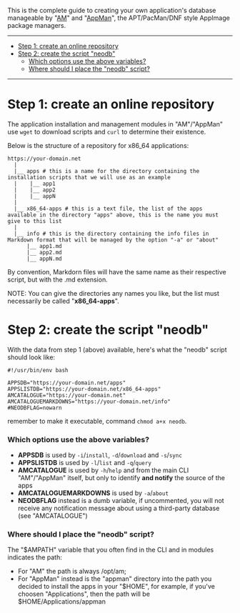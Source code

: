 This is the complete guide to creating your own application's database manageable by "[AM](https://github.com/ivan-hc/AM)" and "[AppMan](https://github.com/ivan-hc/AppMan)", the APT/PacMan/DNF style AppImage package managers.

-------------------------------
- [Step 1: create an online repository](#step-1-create-an-online-repository)
- [Step 2: create the script "neodb"](#step-2-create-the-script-neodb)
  - [Which options use the above variables?](#which-options-use-the-above-variables)
  - [Where should I place the "neodb" script?](#where-should-i-place-the-neodb-script)
-------------------------------

# Step 1: create an online repository
The application installation and management modules in "AM"/"AppMan" use `wget` to download scripts and `curl` to determine their existence.

Below is the structure of a repository for x86_64 applications:
```
https://your-domain.net
  |
  |__ apps # this is a name for the directory containing the installation scripts that we will use as an example
  |    |__ app1                     
  |    |__ app2
  |    |__ appN
  |
  |__ x86_64-apps # this is a text file, the list of the apps available in the directory "apps" above, this is the name you must give to this list
  |
  |__ info # this is the directory containing the info files in Markdown format that will be managed by the option "-a" or "about"
      |__ app1.md
      |__ app2.md
      |__ appN.md
  ```
By convention, Markdorn files will have the same name as their respective script, but with the .md extension.

NOTE: You can give the directories any names you like, but the list must necessarily be called "**x86_64-apps**".

# Step 2: create the script "neodb"
With the data from step 1 (above) available, here's what the "neodb" script should look like:
```
#!/usr/bin/env bash

APPSDB="https://your-domain.net/apps"
APPSLISTDB="https://your-domain.net/x86_64-apps"
AMCATALOGUE="https://your-domain.net"
AMCATALOGUEMARKDOWNS="https://your-domain.net/info"
#NEODBFLAG=nowarn
```
remember to make it executable, command `chmod a+x neodb`.

### Which options use the above variables?
- **APPSDB** is used by `-i`/`install`, `-d`/`download` and `-s`/`sync`
- **APPSLISTDB** is used by `-l`/`list` and `-q`/`query`
- **AMCATALOGUE** is used by `-h`/`help` and from the main CLI "AM"/"AppMan" itself, but only to identify **and notify** the source of the apps
- **AMCATALOGUEMARKDOWNS** is used by `-a`/`about`
- **NEODBFLAG** instead is a dumb variable, if uncommented, you will not receive any notification message about using a third-party database (see "AMCATALOGUE")

### Where should I place the "neodb" script?
The "$AMPATH" variable that you often find in the CLI and in modules indicates the path:
- For "AM" the path is always /opt/am;
- For "AppMan" instead is the "appman" directory into the path you decided to install the apps in your "$HOME", for example, if you've choosen "Applications", then the path will be $HOME/Applications/appman

